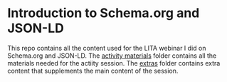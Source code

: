 Introduction to Schema.org and JSON-LD
======================================

This repo contains all the content used for the LITA webinar I did on Schema.org and JSON-LD. The [activity materials](./activityMaterials) folder contains all the materials needed for the actiity session. The [extras](./extras) folder contains extra content that supplements the main content of the session.
